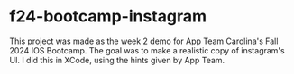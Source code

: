 # f24-bootcamp-instagram

This project was made as the week 2 demo for App Team Carolina's Fall 2024 IOS Bootcamp. The goal was to make a realistic copy of instagram's UI. I did this in XCode, using the hints given by App Team. 
